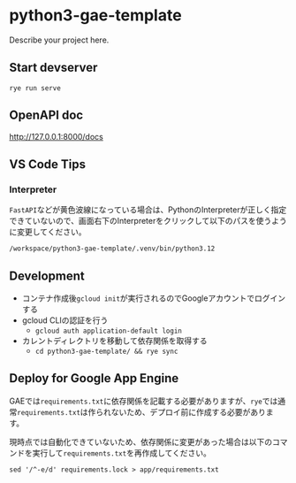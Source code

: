 # python3-gae-template

Describe your project here.

## Start devserver

`rye run serve`

## OpenAPI doc

http://127.0.0.1:8000/docs

## VS Code Tips

### Interpreter

`FastAPI`などが黄色波線になっている場合は、PythonのInterpreterが正しく指定できていないので、画面右下のInterpreterをクリックして以下のパスを使うように変更してください。

`/workspace/python3-gae-template/.venv/bin/python3.12`

## Development

- コンテナ作成後`gcloud init`が実行されるのでGoogleアカウントでログインする
- gcloud CLIの認証を行う
  - `gcloud auth application-default login`
- カレントディレクトリを移動して依存関係を取得する
  - `cd python3-gae-template/ && rye sync`

## Deploy for Google App Engine

GAEでは`requirements.txt`に依存関係を記載する必要がありますが、`rye`では通常`requirements.txt`は作られないため、デプロイ前に作成する必要があります。

現時点では自動化できていないため、依存関係に変更があった場合は以下のコマンドを実行して`requirements.txt`を再作成してください。

`sed '/^-e/d' requirements.lock > app/requirements.txt`
